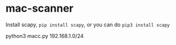 # mac-scanner

Install scapy, ```pip install scapy```, or you can do ```pip3 install scapy```

python3 macc.py 192.168.1.0/24

